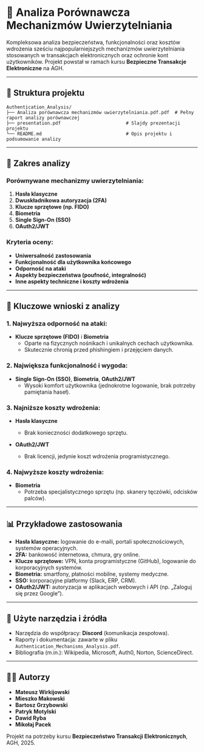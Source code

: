 # 🔐 Analiza Porównawcza Mechanizmów Uwierzytelniania

Kompleksowa analiza bezpieczeństwa, funkcjonalności oraz kosztów wdrożenia sześciu najpopularniejszych mechanizmów uwierzytelniania stosowanych w transakcjach elektronicznych oraz ochronie kont użytkowników. Projekt powstał w ramach kursu **Bezpieczne Transakcje Elektroniczne** na AGH.

---

## 📂 Struktura projektu

```
Authentication_Analysis/
├── Analiza porównawcza mechanizmów uwierzytelniania.pdf.pdf  # Pełny raport analizy porównawczej
├── presentation.pdf                        # Slajdy prezentacji projektu
└── README.md                               # Opis projektu i podsumowanie analizy
```

---

## 📝 Zakres analizy

### Porównywane mechanizmy uwierzytelniania:
1. **Hasła klasyczne**
2. **Dwuskładnikowa autoryzacja (2FA)**
3. **Klucze sprzętowe (np. FIDO)**
4. **Biometria**
5. **Single Sign-On (SSO)**
6. **OAuth2/JWT**

### Kryteria oceny:
- **Uniwersalność zastosowania**
- **Funkcjonalność dla użytkownika końcowego**
- **Odporność na ataki**
- **Aspekty bezpieczeństwa (poufność, integralność)**
- **Inne aspekty techniczne i koszty wdrożenia**

---

## 🚀 Kluczowe wnioski z analizy

### 1. **Najwyższa odporność na ataki**:
- **Klucze sprzętowe (FIDO)** i **Biometria**
  - Oparte na fizycznych nośnikach i unikalnych cechach użytkownika.
  - Skutecznie chronią przed phishingiem i przejęciem danych.

### 2. **Największa funkcjonalność i wygoda**:
- **Single Sign-On (SSO)**, **Biometria**, **OAuth2/JWT**
  - Wysoki komfort użytkownika (jednokrotne logowanie, brak potrzeby pamiętania haseł).

### 3. **Najniższe koszty wdrożenia**:
- **Hasła klasyczne**
  - Brak konieczności dodatkowego sprzętu.

- **OAuth2/JWT**
  - Brak licencji, jedynie koszt wdrożenia programistycznego.

### 4. **Najwyższe koszty wdrożenia**:
- **Biometria**
  - Potrzeba specjalistycznego sprzętu (np. skanery tęczówki, odcisków palców).

---

## 📊 Przykładowe zastosowania

- **Hasła klasyczne:** logowanie do e-maili, portali społecznościowych, systemów operacyjnych.
- **2FA:** bankowość internetowa, chmura, gry online.
- **Klucze sprzętowe:** VPN, konta programistyczne (GitHub), logowanie do korporacyjnych systemów.
- **Biometria:** smartfony, płatności mobilne, systemy medyczne.
- **SSO:** korporacyjne platformy (Slack, ERP, CRM).
- **OAuth2/JWT:** autoryzacja w aplikacjach webowych i API (np. „Zaloguj się przez Google”).

---

## 🧩 Użyte narzędzia i źródła

- Narzędzia do współpracy: **Discord** (komunikacja zespołowa).
- Raporty i dokumentacja: zawarte w pliku `Authentication_Mechanisms_Analysis.pdf`.
- Bibliografia (m.in.): Wikipedia, Microsoft, Auth0, Norton, ScienceDirect.

---

## 👨‍💻 Autorzy

- **Mateusz Wirkijowski**
- **Mieszko Makowski**
- **Bartosz Grzybowski**
- **Patryk Motylski**
- **Dawid Ryba**
- **Mikołaj Pacek**

Projekt na potrzeby kursu **Bezpieczeństwo Transakcji Elektronicznych**, AGH, 2025.

